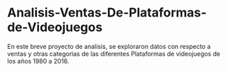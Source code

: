 # Analisis-Ventas-De-Plataformas-de-Videojuegos
En este breve proyecto de analisis, se exploraron datos con respecto a ventas y otras categorias de las diferentes Plataformas de videojuegos de los años 1980 a 2016.
